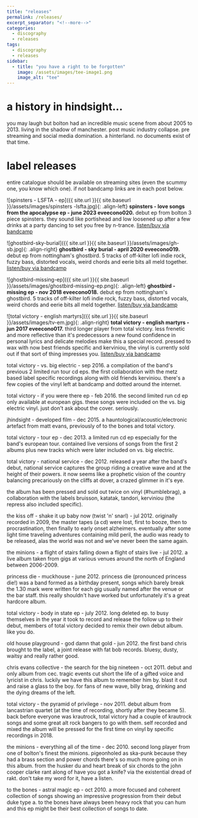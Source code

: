 ```yaml
---
title: "releases"
permalink: /releases/
excerpt_separator: "<!--more-->"
categories:
  - discography
  - releases
tags:
  - discography
  - releases 
sidebar:
  - title: "you have a right to be forgotten"
    image: /assets/images/tee-image1.png
    image_alt: "tee"
---
```

# a history in hindsight...

you may laugh but bolton had an incredible music scene from about 2005 to 2013. living in the shadow of manchester. post music industry collapse. pre streaming and social media domination. a hinterland. no documents exist of that time. 

# label releases

entire catalogue should be available on streaming sites (even the scummy one, you know which one). if not bandcamp links are in each post below.

![spinsters - LSFTA - ep]({{ site.url }}{{ site.baseurl }}/assets/images/spinsters -lsfta.jpg){: .align-left} **spinsters - love songs from the apocalypse ep - june 2023 eveecono020.** debut ep from bolton 3 piece spinsters. they sound like portishead and low loosened up after a few drinks at a party dancing to set you free by n-trance.  [listen/buy via bandcamp](https://spinsters.bandcamp.com/)

![ghostbird-sky-burial]({{ site.url }}{{ site.baseurl }}/assets/images/gh-sb.jpg){: .align-right} **ghostbird - sky burial - april 2020 eveecono019.** debut ep from nottingham's ghostbird. 5 tracks of off-kilter lofi indie rock, fuzzy bass, distorted vocals, weird chords and eerie bits all meld together. [listen/buy via bandcamp](https://ghostbirdband.bandcamp.com)

![ghostbird-missing-ep]({{ site.url }}{{ site.baseurl }}/assets/images/ghostbird-missing-ep.png){: .align-left} **ghostbird - missing ep - nov 2018 eveecono018.** debut ep from nottingham's ghostbird. 5 tracks of off-kilter lofi indie rock, fuzzy bass, distorted vocals, weird chords and eerie bits all meld together. [listen/buy via bandcamp](https://ghostbirdband.bandcamp.com)

![total victory - english martyrs]({{ site.url }}{{ site.baseurl }}/assets/images/tv-em.jpg){: .align-right} **total victory - english martyrs - jun 2017 eveecono017.** third longer player from total victory. less frenetic and more reflective than it's predecessors a new found confidence in personal lyrics and delicate melodies make this a special record. pressed to wax with now best friends specific and kerviniou, the vinyl is currently sold out if that sort of thing impresses you. [listen/buy via bandcamp](https://totalvictory.bandcamp.com/album/english-martyrs)

total victory - vs. big electric - sep 2016. a compilation of the band's previous 2 limited run tour cd eps. the first collaboration with the metz based label specific recordings along with old friends kerviniou. there's a few copies of the vinyl left at bandcamp and dotted around the internet.

total victory - if you were there ep - feb 2016. the second limited run cd ep only available at european gigs. these songs were included on the vs. big electric vinyl. just don't ask about the cover. seriously. 

jhindsight - developed film - dec 2015. a hauntological/acoustic/electronic artefact from matt evans, previously of to the bones and total victory.

total victory - tour ep - dec 2013. a limited run cd ep especially for the band's european tour. contained live versions of songs from the first 2 albums plus new tracks which were later included on vs. big electric.

total victory - national service - dec 2012. released a year after the band's debut, national service captures the group riding a creative wave and at the height of their powers. it now seems like a prophetic vision of the country balancing precariously on the cliffs at dover, a crazed glimmer in it's eye.

​the album has been pressed and sold out twice on vinyl (#humblebrag), a collaboration with the labels bruisson, katatak, tandori, kerviniou (the repress also included specific).

the kiss off - shake it up baby now (twist 'n' snarl) - jul 2012. originally recorded in 2009, the master tapes (a cd) were lost, first to booze, then to procrastination, then finally to early onset alzheimers. eventually after some light time traveling adventures containing mild peril, the audio was ready to be released, alas the world was not and we've never been the same again.

the minions - a flight of stairs falling down a flight of stairs live - jul 2012. a live album taken from gigs at various venues around the north of England between 2006-2009.

princess die - muckhouse - june 2012. princess die (pronounced princess die!) was a band formed as a birthday present, songs which barely break the 1.30 mark were written for each gig usually named after the venue or the bar staff. this really shouldn't have worked but unfortunately it's a great hardcore album.

total victory - body in state ep - july 2012. long deleted ep. to busy themselves in the year it took to record and release the follow up to their debut, members of total victory decided to remix their own debut album. like you do.​

old house playground - god damn that gold - jun 2012. the first band chris brought to the label, a joint release with fat bob records. bluesy, dusty, waitsy and really rather good. 

chris evans collective - the search for the big nineteen - oct 2011. debut and only album from cec. tragic events cut short the life of a gifted voice and lyricist in chris. luckily we have this album to remember him by. blast it out and raise a glass to the boy. for fans of new wave, billy brag, drinking and the dying dreams of the left. 

total victory - the pyramid of privilege - nov 2011. debut album from lancastrian quartet (at the time of recording, shortly after they became 5). back before everyone was krautrock, total victory had a couple of krautrock songs and some great alt rock bangers to go with them. self recorded and mixed the album will be pressed for the first time on vinyl by specific recordings in 2018. 

the minions - everything all of the time - dec 2010. second long player from one of bolton's finest the minions. pigeonholed as ska-punk because they had a brass section and power chords there's so much more going on in this album. from the husker du and heart break of six chords to the john cooper clarke rant along of have you got a knife? via the existential dread of rakt. don't take my word for it, have a listen.

to the bones - astral magic ep - oct 2010. a more focused and coherent collection of songs showing an impressive progression from their debut duke type a. to the bones have always been heavy rock that you can hum and this ep might be their best collection of songs to date. 

